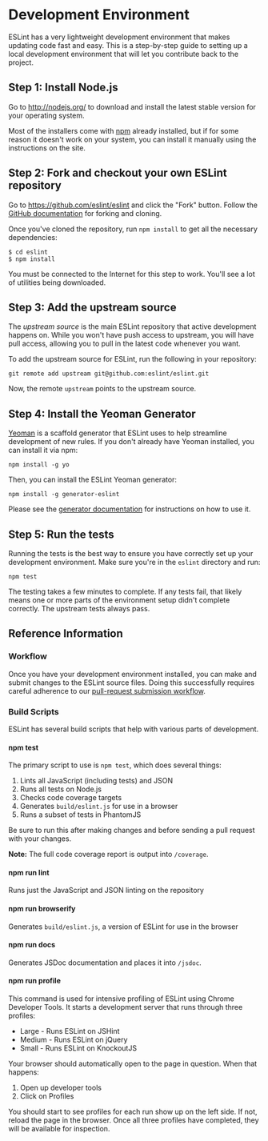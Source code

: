 # Development Environment

ESLint has a very lightweight development environment that makes updating code fast and easy. This is a step-by-step guide to setting up a local development environment that will let you contribute back to the project.

## Step 1: Install Node.js

Go to <http://nodejs.org/> to download and install the latest stable version for your operating system.

Most of the installers come with [npm](https://www.npmjs.com/) already installed, but if for some reason it doesn't work on your system, you can install it manually using the instructions on the site.

## Step 2: Fork and checkout your own ESLint repository

Go to <https://github.com/eslint/eslint> and click the "Fork" button. Follow the [GitHub documentation](https://help.github.com/articles/fork-a-repo) for forking and cloning.

Once you've cloned the repository, run `npm install` to get all the necessary dependencies:

```
$ cd eslint
$ npm install
```

You must be connected to the Internet for this step to work. You'll see a lot of utilities being downloaded.

## Step 3: Add the upstream source

The *upstream source* is the main ESLint repository that active development happens on. While you won't have push access to upstream, you will have pull access, allowing you to pull in the latest code whenever you want.

To add the upstream source for ESLint, run the following in your repository:

```
git remote add upstream git@github.com:eslint/eslint.git
```

Now, the remote `upstream` points to the upstream source.

## Step 4: Install the Yeoman Generator

[Yeoman](http://yeoman.io) is a scaffold generator that ESLint uses to help streamline development of new rules. If you don't already have Yeoman installed, you can install it via npm:

    npm install -g yo

Then, you can install the ESLint Yeoman generator:

    npm install -g generator-eslint

Please see the [generator documentation](https://github.com/eslint/generator-eslint) for instructions on how to use it.

## Step 5: Run the tests

Running the tests is the best way to ensure you have correctly set up your development environment. Make sure you're in the `eslint` directory and run:

```
npm test
```

The testing takes a few minutes to complete. If any tests fail, that likely means one or more parts of the environment setup didn't complete correctly. The upstream tests always pass.

## Reference Information

### Workflow

Once you have your development environment installed, you can make and submit changes to the ESLint source files. Doing this successfully requires careful adherence to our [pull-request submission workflow](contributing/pull-requests.md).

### Build Scripts

ESLint has several build scripts that help with various parts of development.

#### npm test

The primary script to use is `npm test`, which does several things:

1. Lints all JavaScript (including tests) and JSON
1. Runs all tests on Node.js
1. Checks code coverage targets
1. Generates `build/eslint.js` for use in a browser
1. Runs a subset of tests in PhantomJS

Be sure to run this after making changes and before sending a pull request with your changes.

**Note:** The full code coverage report is output into `/coverage`.

#### npm run lint

Runs just the JavaScript and JSON linting on the repository

#### npm run browserify

Generates `build/eslint.js`, a version of ESLint for use in the browser

#### npm run docs

Generates JSDoc documentation and places it into `/jsdoc`.

#### npm run profile

This command is used for intensive profiling of ESLint using Chrome Developer Tools. It starts a development server that runs through three profiles:

* Large - Runs ESLint on JSHint
* Medium - Runs ESLint on jQuery
* Small - Runs ESLint on KnockoutJS

Your browser should automatically open to the page in question. When that happens:

1. Open up developer tools
1. Click on Profiles

You should start to see profiles for each run show up on the left side. If not, reload the page in the browser. Once all three profiles have completed, they will be available for inspection.
